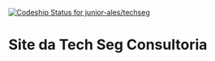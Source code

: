 [ ![Codeship Status for junior-ales/techseg](https://www.codeship.io/projects/c20b5df0-66cd-0131-7b0a-7ac0e27144fd/status?branch=master)](https://www.codeship.io/projects/12637)
# Site da Tech Seg Consultoria
